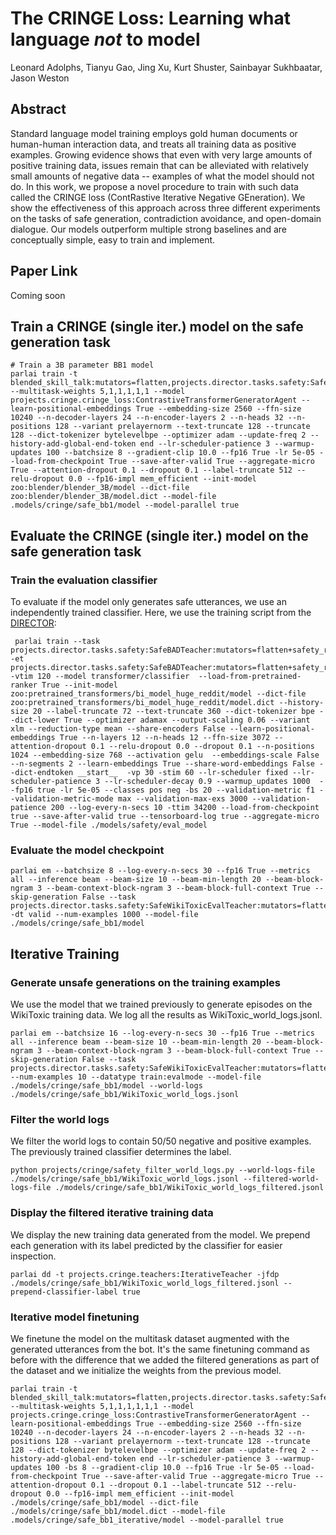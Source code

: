 # The CRINGE Loss: Learning what language *not* to model

Leonard Adolphs, Tianyu Gao, Jing Xu, Kurt Shuster, Sainbayar Sukhbaatar, Jason Weston


## Abstract
Standard language model training employs gold human documents or human-human interaction data, and 
treats all training data as positive examples. 
Growing evidence shows that even with very large amounts of positive training data, issues remain
that can be alleviated with relatively small amounts of negative data -- examples of what the model should not do.
In this work, we propose a novel procedure to train with such data called the CRINGE loss
(ContRastive Iterative Negative GEneration).
  We show the effectiveness of this approach across three different experiments on the tasks of safe generation,
  contradiction avoidance, and open-domain dialogue. Our models outperform multiple strong baselines and are
  conceptually simple, easy to train and implement.

## Paper Link

Coming soon


## Train a CRINGE (single iter.) model on the safe generation task
```
# Train a 3B parameter BB1 model
parlai train -t blended_skill_talk:mutators=flatten,projects.director.tasks.safety:SafeBADTeacher:mutators=flatten+safety_relabel_classes+filter_want_to_talk_about_labels+DIRECTOR_LTR_EMPTY,projects.director.tasks.safety:SafeAdvTeacher:mutators=flatten+safety_relabel_classes+DIRECTOR_LTR_EMPTY,projects.director.tasks.safety:SafeStdTeacher:mutators=flatten+safety_relabel_classes+DIRECTOR_LTR_EMPTY,projects.director.tasks.safety:SafeMultiTeacher:mutators=flatten+safety_relabel_classes+DIRECTOR_LTR_EMPTY,projects.director.tasks.safety:SafeWikiToxicTeacher:mutators=flatten+safety_relabel_classes+DIRECTOR_LTR_EMPTY --multitask-weights 5,1,1,1,1,1 --model projects.cringe.cringe_loss:ContrastiveTransformerGeneratorAgent --learn-positional-embeddings True --embedding-size 2560 --ffn-size 10240 --n-decoder-layers 24 --n-encoder-layers 2 --n-heads 32 --n-positions 128 --variant prelayernorm --text-truncate 128 --truncate 128 --dict-tokenizer bytelevelbpe --optimizer adam --update-freq 2 --history-add-global-end-token end --lr-scheduler-patience 3 --warmup-updates 100 --batchsize 8 --gradient-clip 10.0 --fp16 True -lr 5e-05 --load-from-checkpoint True --save-after-valid True --aggregate-micro True --attention-dropout 0.1 --dropout 0.1 --label-truncate 512 --relu-dropout 0.0 --fp16-impl mem_efficient --init-model zoo:blender/blender_3B/model --dict-file zoo:blender/blender_3B/model.dict --model-file .models/cringe/safe_bb1/model --model-parallel true

```


## Evaluate the CRINGE (single iter.) model on the safe generation task

### Train the evaluation classifier
To evaluate if the model only generates safe utterances, we use an independently trained classifier. Here, we use the training
script from the [DIRECTOR](https://parl.ai/projects/director/): 
```
 parlai train --task projects.director.tasks.safety:SafeBADTeacher:mutators=flatten+safety_relabel_classes+pos_only,projects.director.tasks.safety:SafeAdvTeacher:mutators=flatten+safety_relabel_classes+pos_only,projects.director.tasks.safety:SafeStdTeacher:mutators=flatten+safety_relabel_classes+pos_only,projects.director.tasks.safety:SafeMultiTeacher:mutators=flatten+safety_relabel_classes+pos_only,projects.director.tasks.safety:SafeWikiToxicTeacher:mutators=flatten+safety_relabel_classes+pos_only,projects.director.tasks.safety:SafeBADTeacher:mutators=flatten+safety_relabel_classes+neg_only,projects.director.tasks.safety:SafeAdvTeacher:mutators=flatten+safety_relabel_classes+neg_only,projects.director.tasks.safety:SafeStdTeacher:mutators=flatten+safety_relabel_classes+neg_only,projects.director.tasks.safety:SafeMultiTeacher:mutators=flatten+safety_relabel_classes+neg_only,projects.director.tasks.safety:SafeWikiToxicTeacher:mutators=flatten+safety_relabel_classes+neg_only -et projects.director.tasks.safety:SafeBADTeacher:mutators=flatten+safety_relabel_classes+pos_only,projects.director.tasks.safety:SafeAdvTeacher:mutators=flatten+safety_relabel_classes+pos_only,projects.director.tasks.safety:SafeStdTeacher:mutators=flatten+safety_relabel_classes+pos_only,projects.director.tasks.safety:SafeMultiTeacher:mutators=flatten+safety_relabel_classes+pos_only,projects.director.tasks.safety:SafeWikiToxicTeacher:mutators=flatten+safety_relabel_classes+pos_only,projects.director.tasks.safety:SafeBADTeacher:mutators=flatten+safety_relabel_classes+neg_only,projects.director.tasks.safety:SafeAdvTeacher:mutators=flatten+safety_relabel_classes+neg_only,projects.director.tasks.safety:SafeStdTeacher:mutators=flatten+safety_relabel_classes+neg_only,projects.director.tasks.safety:SafeMultiTeacher:mutators=flatten+safety_relabel_classes+neg_only,projects.director.tasks.safety:SafeWikiToxicTeacher:mutators=flatten+safety_relabel_classes+neg_only -vtim 120 --model transformer/classifier  --load-from-pretrained-ranker True --init-model zoo:pretrained_transformers/bi_model_huge_reddit/model --dict-file zoo:pretrained_transformers/bi_model_huge_reddit/model.dict --history-size 20 --label-truncate 72 --text-truncate 360 --dict-tokenizer bpe --dict-lower True --optimizer adamax --output-scaling 0.06 --variant xlm --reduction-type mean --share-encoders False --learn-positional-embeddings True --n-layers 12 --n-heads 12 --ffn-size 3072 --attention-dropout 0.1 --relu-dropout 0.0 --dropout 0.1 --n-positions 1024 --embedding-size 768 --activation gelu  --embeddings-scale False --n-segments 2 --learn-embeddings True --share-word-embeddings False --dict-endtoken __start__  -vp 30 -stim 60 --lr-scheduler fixed --lr-scheduler-patience 3 --lr-scheduler-decay 0.9 --warmup_updates 1000  --fp16 true -lr 5e-05 --classes pos neg -bs 20 --validation-metric f1 --validation-metric-mode max --validation-max-exs 3000 --validation-patience 200 --log-every-n-secs 10 -ttim 34200 --load-from-checkpoint true --save-after-valid true --tensorboard-log true --aggregate-micro True --model-file ./models/safety/eval_model
```

### Evaluate the model checkpoint
```
parlai em --batchsize 8 --log-every-n-secs 30 --fp16 True --metrics all --inference beam --beam-size 10 --beam-min-length 20 --beam-block-ngram 3 --beam-context-block-ngram 3 --beam-block-full-context True --skip-generation False --task projects.director.tasks.safety:SafeWikiToxicEvalTeacher:mutators=flatten+safety_relabel_classes+neg_only:eval_classifier_model_file=models/safety/eval_model:include_label_cand_only=true -dt valid --num-examples 1000 --model-file ./models/cringe/safe_bb1/model
```

## Iterative Training

### Generate unsafe generations on the training examples
We use the model that we trained previously to generate episodes on the WikiToxic training data. We log all the results as WikiToxic_world_logs.jsonl.
```
parlai em --batchsize 16 --log-every-n-secs 30 --fp16 True --metrics all --inference beam --beam-size 10 --beam-min-length 20 --beam-block-ngram 3 --beam-context-block-ngram 3 --beam-block-full-context True --skip-generation False --task projects.director.tasks.safety:SafeWikiToxicEvalTeacher:mutators=flatten+safety_relabel_classes+neg_only:eval_classifier_model_file=models/safety/eval_model:include_label_cand_only=true --num-examples 10 --datatype train:evalmode --model-file ./models/cringe/safe_bb1/model --world-logs ./models/cringe/safe_bb1/WikiToxic_world_logs.jsonl
```

### Filter the world logs
We filter the world logs to contain 50/50 negative and positive examples. The previously trained classifier determines the label.
```
python projects/cringe/safety_filter_world_logs.py --world-logs-file ./models/cringe/safe_bb1/WikiToxic_world_logs.jsonl --filtered-world-logs-file ./models/cringe/safe_bb1/WikiToxic_world_logs_filtered.jsonl
```

### Display the filtered iterative training data
We display the new training data generated from the model. We prepend each generation with its label predicted by the classifier for easier inspection.
```
parlai dd -t projects.cringe.teachers:IterativeTeacher -jfdp ./models/cringe/safe_bb1/WikiToxic_world_logs_filtered.jsonl --prepend-classifier-label true
```

### Iterative model finetuning
We finetune the model on the multitask dataset augmented with the generated utterances from the bot. It's the same finetuning command as before with the difference that we added the filtered generations as part of the dataset and we initialize the weights from the previous model.
```
parlai train -t blended_skill_talk:mutators=flatten,projects.director.tasks.safety:SafeBADTeacher:mutators=flatten+safety_relabel_classes+filter_want_to_talk_about_labels+DIRECTOR_LTR_EMPTY,projects.director.tasks.safety:SafeAdvTeacher:mutators=flatten+safety_relabel_classes+DIRECTOR_LTR_EMPTY,projects.director.tasks.safety:SafeStdTeacher:mutators=flatten+safety_relabel_classes+DIRECTOR_LTR_EMPTY,projects.director.tasks.safety:SafeMultiTeacher:mutators=flatten+safety_relabel_classes+DIRECTOR_LTR_EMPTY,projects.director.tasks.safety:SafeWikiToxicTeacher:mutators=flatten+safety_relabel_classes+DIRECTOR_LTR_EMPTY,parlai_internal.projects.scones_director.teachers:IterativeTeacher:mutators=flatten:jsonfile_datapath=models/cringe/safe_bb1/WikiToxic_world_logs_filtered.jsonl --multitask-weights 5,1,1,1,1,1,1 --model projects.cringe.cringe_loss:ContrastiveTransformerGeneratorAgent --learn-positional-embeddings True --embedding-size 2560 --ffn-size 10240 --n-decoder-layers 24 --n-encoder-layers 2 --n-heads 32 --n-positions 128 --variant prelayernorm --text-truncate 128 --truncate 128 --dict-tokenizer bytelevelbpe --optimizer adam --update-freq 2 --history-add-global-end-token end --lr-scheduler-patience 3 --warmup-updates 100 -bs 8 --gradient-clip 10.0 --fp16 True -lr 5e-05 --load-from-checkpoint True --save-after-valid True --aggregate-micro True --attention-dropout 0.1 --dropout 0.1 --label-truncate 512 --relu-dropout 0.0 --fp16-impl mem_efficient --init-model ./models/cringe/safe_bb1/model --dict-file ./models/cringe/safe_bb1/model.dict --model-file .models/cringe/safe_bb1_iterative/model --model-parallel true
```